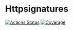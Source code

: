 # Httpsignatures

[![Actions Status](https://github.com/igor-pavlenko/httpsignatures/workflows/main/badge.svg)](https://github.com/igor-pavlenko/httpsignatures/actions) [![Coverage](http://gocover.io/_badge/github.com/igor-pavlenko/httpsignatures?0)](http://gocover.io/github.com/igor-pavlenko/httpsignatures)